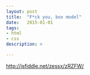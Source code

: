 ```yaml
---
layout: post
title:  "F*ck you, box model"
date:   2015-01-01
tags:
- html
- css
description: >

---
```


http://jsfiddle.net/zessx/zRZFW/